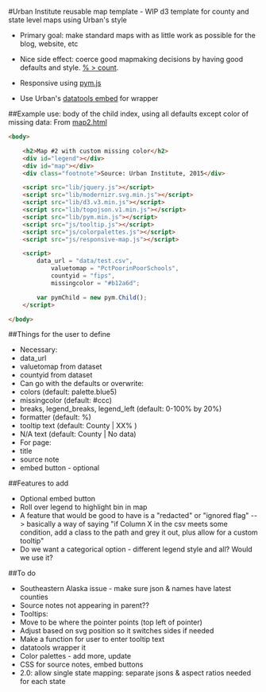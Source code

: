 #Urban Institute reusable map template - WIP
d3 template for county and state level maps using Urban's style
* Primary goal: make standard maps with as little work as possible for the blog, website, etc
* Nice side effect: coerce good mapmaking decisions by having good defaults and style. [% > count](https://xkcd.com/1138/).

* Responsive using [pym.js](https://github.com/nprapps/pym.js)
* Use Urban's [datatools embed](https://github.com/UrbanInstitute/datatools-embed) for wrapper

##Example use: body of the child index, using all defaults except color of missing data:
From [map2.html](/map2.html)
```html
<body>

    <h2>Map #2 with custom missing color</h2>
    <div id="legend"></div>
    <div id="map"></div>
    <div class="footnote">Source: Urban Institute, 2015</div>

    <script src="lib/jquery.js"></script>
    <script src="lib/modernizr.svg.min.js"></script>
    <script src="lib/d3.v3.min.js"></script>
    <script src="lib/topojson.v1.min.js"></script>
    <script src="lib/pym.min.js"></script>
    <script src="js/tooltip.js"></script>
    <script src="js/colorpalettes.js"></script>
    <script src="js/responsive-map.js"></script>

    <script>
        data_url = "data/test.csv",
            valuetomap = "PctPoorinPoorSchools",
            countyid = "fips",
            missingcolor = "#b12a6d";

        var pymChild = new pym.Child();
    </script>

</body>
```

##Things for the user to define
* Necessary:
 * data_url
 * valuetomap from dataset
 * countyid from dataset
* Can go with the defaults or overwrite:
 * colors (default: palette.blue5)
 * missingcolor (default: #ccc)
 * breaks, legend_breaks, legend_left (default: 0-100% by 20%)
 * formatter (default: %)
 * tooltip text (default: County | XX% )
 * N/A text (default: County | No data)
* For page:
 * title
 * source note
 * embed button - optional

##Features to add
* Optional embed button
* Roll over legend to highlight bin in map
* A feature that would be good to have is a "redacted" or "ignored flag" --> basically a way of saying "if Column X in the csv meets some condition, add a class to the path and grey it out, plus allow for a custom tooltip"
* Do we want a categorical option - different legend style and all? Would we use it?

##To do
* Southeastern Alaska issue - make sure json & names have latest counties
* Source notes not appearing in parent??
* Tooltips:
 * Move to be where the pointer points (top left of pointer)
 * Adjust based on svg position so it switches sides if needed
 * Make a function for user to enter tooltip text
* datatools wrapper it
* Color palettes - add more, update
* CSS for source notes, embed buttons
* 2.0: allow single state mapping: separate jsons & aspect ratios needed for each state
